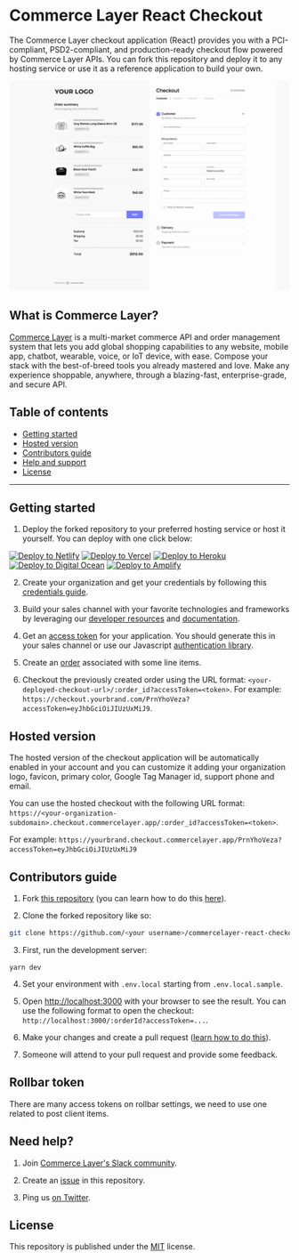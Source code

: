 # Commerce Layer React Checkout

The Commerce Layer checkout application (React) provides you with a PCI-compliant, PSD2-compliant, and production-ready checkout flow powered by Commerce Layer APIs. You can fork this repository and deploy it to any hosting service or use it as a reference application to build your own.

![Commerce Layer React Checkout demo](./public/demo.gif)

## What is Commerce Layer?

[Commerce Layer](https://commercelayer.io) is a multi-market commerce API and order management system that lets you add global shopping capabilities to any website, mobile app, chatbot, wearable, voice, or IoT device, with ease. Compose your stack with the best-of-breed tools you already mastered and love. Make any experience shoppable, anywhere, through a blazing-fast, enterprise-grade, and secure API.

## Table of contents

- [Getting started](#getting-started)
- [Hosted version](#hosted-version)
- [Contributors guide](#contributors-guide)
- [Help and support](#need-help)
- [License](#license)

---

## Getting started

1. Deploy the forked repository to your preferred hosting service or host it yourself. You can deploy with one click below:

[<img src="https://www.netlify.com/img/deploy/button.svg" alt="Deploy to Netlify" height="35">](https://app.netlify.com/start/deploy?repository=https://github.com/commercelayer/commercelayer-react-checkout) [<img src="https://vercel.com/button" alt="Deploy to Vercel" height="35">](https://vercel.com/new/clone?repository-url=https://github.com/commercelayer/commercelayer-react-checkout) [<img src="https://www.herokucdn.com/deploy/button.svg" alt="Deploy to Heroku" height="35">](https://heroku.com/deploy?template=https://github.com/commercelayer/commercelayer-react-checkout) [<img src="https://www.deploytodo.com/do-btn-blue.svg" alt="Deploy to Digital Ocean" height="35">](https://cloud.digitalocean.com/apps/new?repo=https://github.com/commercelayer/commercelayer-react-checkout/tree/main) [<img src="https://oneclick.amplifyapp.com/button.svg" alt="Deploy to Amplify" height="35">](https://console.aws.amazon.com/amplify/home#/deploy?repo=https://github.com/commercelayer/commercelayer-react-checkout)

2. Create your organization and get your credentials by following this [credentials guide](https://docs.commercelayer.io/developers/credentials).

3. Build your sales channel with your favorite technologies and frameworks by leveraging our [developer resources](https://commercelayer.io/developers) and [documentation](https://docs.commercelayer.io/api).

4. Get an [access token](https://docs.commercelayer.io/api/authentication) for your application. You should generate this in your sales channel or use our Javascript [authentication library](https://github.com/commercelayer/commercelayer-js-auth).

5. Create an [order](https://docs.commercelayer.io/developers/v/api-reference/orders) associated with some line items.

6. Checkout the previously created order using the URL format: `<your-deployed-checkout-url>/:order_id?accessToken=<token>`. For example: `https://checkout.yourbrand.com/PrnYhoVeza?accessToken=eyJhbGciOiJIUzUxMiJ9`.

## Hosted version

The hosted version of the checkout application will be automatically enabled in your account and you can customize it adding your organization logo, favicon, primary color, Google Tag Manager id, support phone and email.

You can use the hosted checkout with the following URL format: `https://<your-organization-subdomain>.checkout.commercelayer.app/:order_id?accessToken=<token>`.

For example: `https://yourbrand.checkout.commercelayer.app/PrnYhoVeza?accessToken=eyJhbGciOiJIUzUxMiJ9`

## Contributors guide

1. Fork [this repository](https://github.com/commercelayer/commercelayer-react-checkout) (you can learn how to do this [here](https://help.github.com/articles/fork-a-repo)).

2. Clone the forked repository like so:

```bash
git clone https://github.com/<your username>/commercelayer-react-checkout.git && cd commercelayer-react-checkout
```

3. First, run the development server:

```
yarn dev
```

4. Set your environment with `.env.local` starting from `.env.local.sample`.

5. Open [http://localhost:3000](http://localhost:3000) with your browser to see the result. You can use the following format to open the checkout: `http://localhost:3000/:orderId?accessToken=...`.

6. Make your changes and create a pull request ([learn how to do this](https://docs.github.com/en/github/collaborating-with-issues-and-pull-requests/creating-a-pull-request)).

7. Someone will attend to your pull request and provide some feedback.

## Rollbar token

There are many access tokens on rollbar settings, we need to use one related to post client items.

## Need help?

1. Join [Commerce Layer's Slack community](https://slack.commercelayer.app).

2. Create an [issue](https://github.com/commercelayer/commercelayer-react-checkout/issues) in this repository.

3. Ping us [on Twitter](https://twitter.com/commercelayer).

## License

This repository is published under the [MIT](LICENSE) license.
